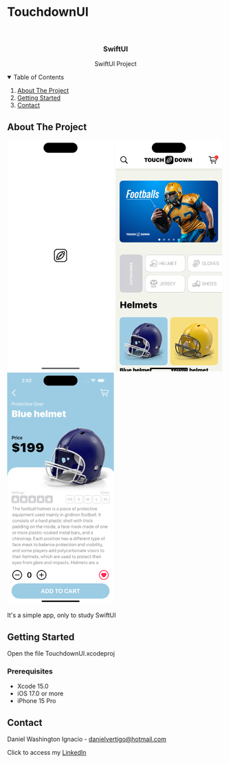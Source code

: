 # TouchdownUI

<!-- PROJECT LOGO -->
<br />
<p align="center">

  <h3 align="center">SwiftUI</h3>
  <p align="center">
    SwiftUI Project 
  </p>
</p>



<!-- TABLE OF CONTENTS -->
<details open="open">
  <summary>Table of Contents</summary>
  <ol>
    <li>
      <a href="#about-the-project">About The Project</a>
    </li>
    <li>
      <a href="#getting-started">Getting Started</a>
    </li>
    <li><a href="#contact">Contact</a></li>
  </ol>
</details>



<!-- ABOUT THE PROJECT -->
## About The Project
<p float="left">
  <img src="https://raw.githubusercontent.com/Dwashi2/TouchdownUI/main/1.png" width="248">
  <img src="https://raw.githubusercontent.com/Dwashi2/TouchdownUI/main/2.png" width="248">
  <img src="https://raw.githubusercontent.com/Dwashi2/TouchdownUI/main/3.png" width="248">
</p>
 
 


It's a simple app, only to study SwiftUI


<!-- GETTING STARTED -->
## Getting Started

Open the file TouchdownUI.xcodeproj

### Prerequisites

* Xcode 15.0
* iOS 17.0 or more
* iPhone 15 Pro

<!-- CONTACT -->
## Contact


Daniel Washington Ignacio - danielvertigo@hotmail.com

Click to access my [LinkedIn](https://www.linkedin.com/in/daniel-washington-ignacio-ab439b164/)
